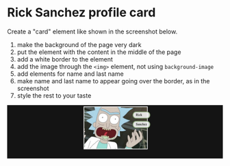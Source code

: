 # Rick Sanchez profile card

Create a "card" element like shown in the screenshot below.

1. make the background of the page very dark
1. put the element with the content in the middle of the page
1. add a white border to the element
1. add the image through the `<img>` element, not using `background-image`
1. add elements for name and last name
1. make name and last name to appear going over the border, as in the screenshot
1. style the rest to your taste

![](result.png)

